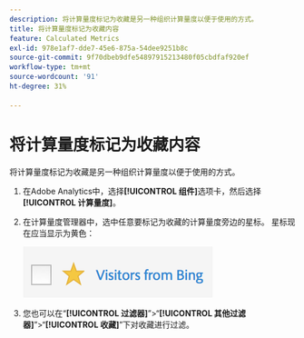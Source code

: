 ```yaml
---
description: 将计算量度标记为收藏是另一种组织计算量度以便于使用的方式。
title: 将计算量度标记为收藏内容
feature: Calculated Metrics
exl-id: 978e1af7-dde7-45e6-875a-54dee9251b8c
source-git-commit: 9f70dbeb9dfe54897915213480f05cbdfaf920ef
workflow-type: tm+mt
source-wordcount: '91'
ht-degree: 31%

---
```


# 将计算量度标记为收藏内容

将计算量度标记为收藏是另一种组织计算量度以便于使用的方式。

1. 在Adobe Analytics中，选择&#x200B;**[!UICONTROL 组件]**&#x200B;选项卡，然后选择&#x200B;**[!UICONTROL 计算量度]**。

1. 在计算量度管理器中，选中任意要标记为收藏的计算量度旁边的星标。 星标现在应当显示为黄色：

   ![](assets/favorites.png)

1. 您也可以在“**[!UICONTROL 过滤器]**”>“**[!UICONTROL 其他过滤器]**”>“**[!UICONTROL 收藏]**”下对收藏进行过滤。
